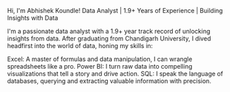 
Hi, I'm Abhishek Koundle!
Data Analyst | 1.9+ Years of Experience | Building Insights with Data

I'm a passionate data analyst with a 1.9+ year track record of unlocking insights from data. After graduating from Chandigarh University, I dived headfirst into the world of data, honing my skills in:

Excel: A master of formulas and data manipulation, I can wrangle spreadsheets like a pro.
Power BI: I turn raw data into compelling visualizations that tell a story and drive action.
SQL: I speak the language of databases, querying and extracting valuable information with precision.


